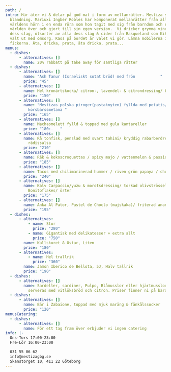 ```yaml
---
path: /
intro: Här äter vi & delar på god mat i form av mellanrätter. Mestiza står för
  blandning. Mariuxi Ingber Robles har komponerat mellanrätter från alla
  världens hörn i en enda röra som hon tagit med sig från barndom och resor
  världen över och gjort till sin egen version.  Vi dricker grymma viner av alla
  dess slag, ölsorter av alla dess slag & cider från Basqueland som Kiki Ingber
  valt ut med omsorg. Kaos på bordet är valet vi gör. Lämna mobilerna i
  fickorna. Äta, dricka, prata, äta dricka, prata...
menus:
  - dishes:
      - alternatives: []
        name: 20% rabbatt på take away för samtliga rätter
  - dishes:
      - alternatives: []
        name: "Ash Tanur (Israeliskt sotat bröd) med frön           "
        price: "45"
      - alternatives: []
        name: Hel kronärtskocka/ citron-, lavendel- & citrondressing/ blåbärsmajo
        price: "150"
      - alternatives: []
        name: "Mestizas polska piroger(pastaknyten) fyllda med potatis/ skirat smör/
          körsbärssmetana "
        price: "165"
      - alternatives: []
        name: Machaomelett fylld & toppad med gula kantareller
        price: "180:-   "
      - alternatives: []
        name: Rå tonfisk, penslad med svart tahini/ kryddig rabarberdressing/ pikant
          rädissalsa
        price: "210"
      - alternatives: []
        name: Räk & kokoscroquettas / spicy majo / vattenmelon & passionfruktsdressing
        price: "185"
      - alternatives: []
        name: Tacos med chilimarinerad hummer / riven grön papaya / chorizoströssel
        price: "240"
      - alternatives: []
        name: Kalv Carpaccio/yuzu & morotsdressing/ torkad olivströssel/ hyvlad
          Bonitoflakes/ örter
        price: "175"
      - alternatives: []
        name: Anka Al Pator, Pastel de Choclo (majskaka)/ friterad ananas
        price: "195"
  - dishes:
      - alternatives:
          - name: Stor
            price: "280"
          - name: Gigantisk med delikatesser + extra allt
            price: "750"
        name: Kallskuret & Ostar, Liten
        price: "180"
      - alternatives:
          - name: Hel trallrik
            price: "360"
        name: Jamon Iberico de Bellota, 5J, Halv tallrik
        price: "190"
  - dishes:
      - alternatives: []
        name: Sardeller, sardiner, Pulpo, Blåmusslor eller hjärtmusslor mm. i konserver,
          serveras med vitlöksbröd och citron. Priser finner ni på bardisken.
  - dishes:
      - alternatives: []
        name: Bär i Zabaione, toppad med mjuk maräng & fänkålssocker
        price: "120"
menusCatering:
  - dishes:
      - alternatives: []
        name: För ett tag fram över erbjuder vi ingen catering
info: |-
  Ons-Tors 17:00-23:00
  Fre-Lör 16:00-23:00

  031 55 06 62
  info@mestizagbg.se
  Skanstorget 10, 411 22 Göteborg
---
```

